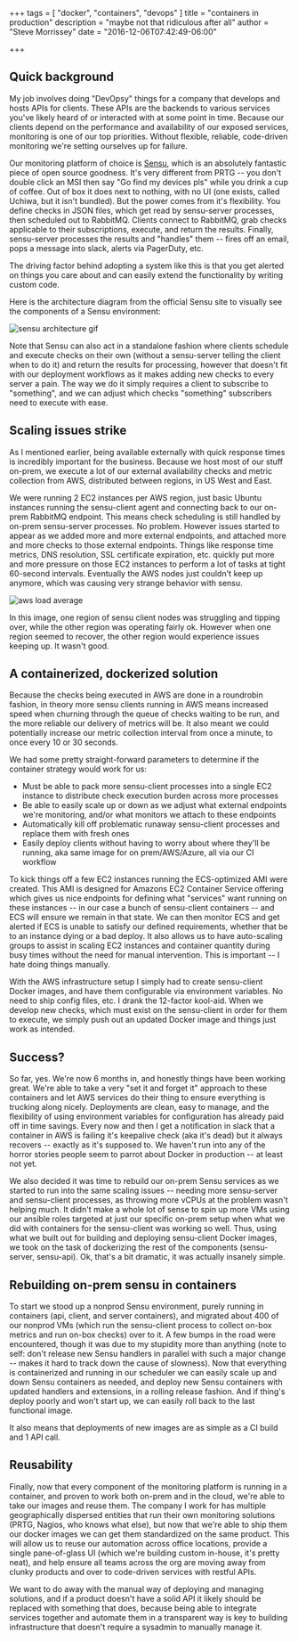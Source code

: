 +++
tags = [
  "docker",
  "containers",
  "devops"
]
title = "containers in production"
description = "maybe not that ridiculous after all"
author = "Steve Morrissey"
date = "2016-12-06T07:42:49-06:00"

+++

## Quick background

My job involves doing "DevOpsy" things for a company that develops and hosts APIs for clients. These APIs are the backends to various services you've likely heard of or interacted with at some point in time. Because our clients depend on the performance and availability of our exposed services, monitoring is one of our top priorities. Without flexible, reliable, code-driven monitoring we're setting ourselves up for failure.

Our monitoring platform of choice is [Sensu](https://sensuapp.org/features), which is an absolutely fantastic piece of open source goodness. It's very different from PRTG -- you don't double click an MSI then say "Go find my devices pls" while you drink a cup of coffee. Out of box it does next to nothing, with no UI (one exists, called Uchiwa, but it isn't bundled). But the power comes from it's flexibility.  You define checks in JSON files, which get read by sensu-server processes, then scheduled out to RabbitMQ. Clients connect to RabbitMQ, grab checks applicable to their subscriptions, execute, and return the results. Finally, sensu-server processes the results and "handles" them -- fires off an email, pops a message into slack, alerts via PagerDuty, etc. 

The driving factor behind adopting a system like this is that you get alerted on things you care about and can easily extend the functionality by writing custom code.

Here is the architecture diagram from the official Sensu site to visually see the components of a Sensu environment:

![sensu architecture gif](/img/sensu-diagram.gif)

Note that Sensu can also act in a standalone fashion where clients schedule and execute checks on their own (without a sensu-server telling the client when to do it) and return the results for processing, however that doesn't fit with our deployment workflows as it makes adding new checks to every server a pain. The way we do it simply requires a client to subscribe to "something", and we can adjust which checks "something" subscribers need to execute with ease.

## Scaling issues strike

As I mentioned earlier, being available externally with quick response times is incredibly important for the business. Because we host most of our stuff on-prem, we execute a lot of our external availability checks and metric collection from AWS, distributed between regions, in US West and East. 

We were running 2 EC2 instances per AWS region, just basic Ubuntu instances running the sensu-client agent and connecting back to our on-prem RabbitMQ endpoint. This means check scheduling is still handled by on-prem sensu-server processes. No problem. However issues started to appear as we added more and more external endpoints, and attached more and more checks to those external endpoints. Things like response time metrics, DNS resolution, SSL certificate expiration, etc. quickly put more and more pressure on those EC2 instances to perform a lot of tasks at tight 60-second intervals. Eventually the AWS nodes just couldn't keep up anymore, which was causing very strange behavior with sensu.

![aws load average](/img/awsload.png)

In this image, one region of sensu client nodes was struggling and tipping over, while the other region was operating fairly ok. However when one region seemed to recover, the other region would experience issues keeping up. It wasn't good.


## A containerized, dockerized solution

Because the checks being executed in AWS are done in a roundrobin fashion, in theory more sensu clients running in AWS means increased speed when churning through the queue of checks waiting to be run, and the more reliable our delivery of metrics will be. It also meant we could potentially increase our metric collection interval from once a minute, to once every 10 or 30 seconds. 

We had some pretty straight-forward parameters to determine if the container strategy would work for us:

* Must be able to pack more sensu-client processes into a single EC2 instance to distribute check execution burden across more processes
* Be able to easily scale up or down as we adjust what external endpoints we're monitoring, and/or what monitors we attach to these endpoints
* Automatically kill off problematic runaway sensu-client processes and replace them with fresh ones
* Easily deploy clients without having to worry about where they'll be running, aka same image for on prem/AWS/Azure, all via our CI workflow

To kick things off a few EC2 instances running the ECS-optimized AMI were created. This AMI is designed for Amazons EC2 Container Service offering which gives us nice endpoints for defining what "services" want running on these instances -- in our case a bunch of sensu-client containers -- and ECS will ensure we remain in that state. We can then monitor ECS and get alerted if ECS is unable to satisfy our defined requirements, whether that be to an instance dying or a bad deploy. It also allows us to have auto-scaling groups to assist in scaling EC2 instances and container quantity during busy times without the need for manual intervention. This is important -- I hate doing things manually.

With the AWS infrastructure setup I simply had to create sensu-client Docker images, and have them configurable via environment variables. No need to ship config files, etc. I drank the 12-factor kool-aid. When we develop new checks, which must exist on the sensu-client in order for them to execute, we simply push out an updated Docker image and things just work as intended.

## Success?

So far, yes. We're now 6 months in, and honestly things have been working great. We're able to take a very "set it and forget it" approach to these containers and let AWS services do their thing to ensure everything is trucking along nicely. Deployments are clean, easy to manage, and the flexibility of using environment variables for configuration has already paid off in time savings. Every now and then I get a notification in slack that a container in AWS is failing it's keepalive check (aka it's dead) but it always recovers -- exactly as it's supposed to. We haven't run into any of the horror stories people seem to parrot about Docker in production -- at least not yet.

We also decided it was time to rebuild our on-prem Sensu services as we started to run into the same scaling issues -- needing more sensu-server and sensu-client processes, as throwing more vCPUs at the problem wasn't helping much. It didn't make a whole lot of sense to spin up more VMs using our ansible roles targeted at just our specific on-prem setup when what we did with containers for the sensu-client was working so well. Thus, using what we built out for building and deploying sensu-client Docker images, we took on the task of dockerizing the rest of the components (sensu-server, sensu-api). Ok, that's a bit dramatic, it was actually insanely simple.

## Rebuilding on-prem sensu in containers

To start we stood up a nonprod Sensu environment, purely running in containers (api, client, and server containers), and migrated about 400 of our nonprod VMs (which run the sensu-client process to collect on-box metrics and run on-box checks) over to it. A few bumps in the road were encountered, though it was due to my stupidity more than anything (note to self: don't release new Sensu handlers in parallel with such a major change -- makes it hard to track down the cause of slowness). Now that everything is containerized and running in our scheduler we can easily scale up and down Sensu containers as needed, and deploy new Sensu containers with updated handlers and extensions, in a rolling release fashion. And if thing's deploy poorly and won't start up, we can easily roll back to the last functional image.

It also means that deployments of new images are as simple as a CI build and 1 API call.

## Reusability

Finally, now that every component of the monitoring platform is running in a container, and proven to work both on-prem and in the cloud, we're able to take our images and reuse them. The company I work for has multiple geographically dispersed entities that run their own monitoring solutions (PRTG, Nagios, who knows what else), but now that we're able to ship them our docker images we can get them standardized on the same product. This will allow us to reuse our automation across office locations, provide a single pane-of-glass UI (which we're building custom in-house, it's pretty neat), and help ensure all teams across the org are moving away from clunky products and over to code-driven services with restful APIs. 

We want to do away with the manual way of deploying and managing solutions, and if a product doesn't have a solid API it likely should be replaced with something that does, because being able to integrate services together and automate them in a transparent way is key to building infrastructure that doesn't require a sysadmin to manually manage it.
